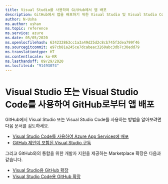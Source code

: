 ```yaml
---
title: Visual Studio를 사용하여 GitHub에서 앱 배포
description: GitHub에서 앱을 배포하기 위한 Visual Studio 및 Visual Studio Code 리소스
author: N-Usha
ms.author: ushan
ms.topic: reference
ms.service: azure
ms.date: 05/05/2020
ms.openlocfilehash: 634232863cc1a3a49d25d2c8cb745f3dea799f46
ms.sourcegitcommit: e97cb81a245ce7dcabeac3260abc3db7c30edd79
ms.translationtype: HT
ms.contentlocale: ko-KR
ms.lasthandoff: 09/29/2020
ms.locfileid: "91493074"
---
```

# <a name="use-visual-studio-or-visual-studio-code-to-deploy-apps-from-github"></a>Visual Studio 또는 Visual Studio Code를 사용하여 GitHub로부터 앱 배포 

GitHub에서 Visual Studio 또는 Visual Studio Code를 사용하는 방법을 알아보려면 다음 문서를 검토하세요.  

- [Visual Studio Code를 사용하여 Azure App Services에 배포](/azure/devops/pipelines/targets/deploy-to-azure-vscode)  
- [GitHub 제안이 포함된 Visual Studio 구독](/visualstudio/subscriptions/access-github)  

그리고 GitHub와의 통합을 위한 개발자 지원을 제공하는 Marketplace 확장은 다음과 같습니다. 

- [Visual Studio용 GitHub 확장](https://visualstudio.github.com/)  
- [Visual Studio Code용 GitHub 확장](https://vscode.github.com/)